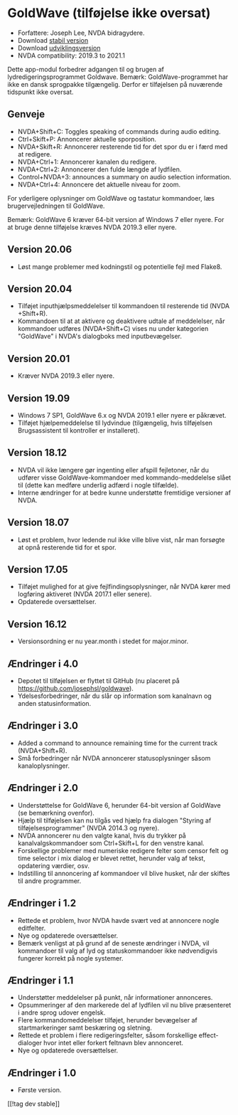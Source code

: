 # GoldWave (tilføjelse ikke oversat) #

* Forfattere: Joseph Lee, NVDA bidragydere.
* Download [stabil version][1]
* Download [udviklingsversion][2]
* NVDA compatibility: 2019.3 to 2021.1

Dette app-modul forbedrer adgangen til og brugen af lydredigeringsprogrammet
Goldwave. Bemærk: GoldWave-programmet har ikke en dansk sprogpakke
tilgængelig. Derfor er tilføjelsen på nuværende tidspunkt ikke oversat.

## Genveje ##

* NVDA+Shift+C: Toggles speaking of commands during audio editing.
* Ctrl+Skift+P: Annoncerer aktuelle sporposition.
* NVDA+Skift+R: Annoncerer resterende tid for det spor du er i færd med at
  redigere.
* NVDA+Ctrl+1: Annoncerer kanalen du redigere.
* NVDA+Ctrl+2: Annoncerer den fulde længde af lydfilen.
* Control+NVDA+3: announces a summary on audio selection information.
* NVDA+Ctrl+4: Annoncere det aktuelle niveau for zoom.

For yderligere oplysninger om GoldWave og tastatur kommandoer, læs
brugervejledningen til GoldWave.

Bemærk: GoldWave 6 kræver 64-bit version af Windows 7 eller nyere. For at
bruge denne tilføjelse kræves NVDA 2019.3 eller nyere.

## Version 20.06

* Løst mange problemer med kodningstil og potentielle fejl med Flake8.

## Version 20.04

* Tilføjet inputhjælpsmeddelelser til kommandoen til resterende tid (NVDA
  +Shift+R).
* Kommandoen til at at aktivere og deaktivere udtale af meddelelser, når
  kommandoer udføres (NVDA+Shift+C) vises nu under kategorien "GoldWave" i
  NVDA's dialogboks med inputbevægelser.

## Version 20.01

* Kræver NVDA 2019.3 eller nyere.

## Version 19.09

* Windows 7 SP1, GoldWave 6.x og NVDA 2019.1 eller nyere er påkrævet.
* Tilføjet hjælpemeddelelse til lydvindue (tilgængelig, hvis tilføjelsen
  Brugsassistent til kontroller er installeret).

## Version 18.12

* NVDA vil ikke længere gør ingenting eller afspill fejletoner, når du
  udfører visse GoldWave-kommandoer med kommando-meddelelse slået til (dette
  kan medføre underlig adfærd i nogle tilfælde).
* Interne ændringer for at bedre kunne understøtte fremtidige versioner af
  NVDA.

## Version 18.07

* Løst et problem, hvor ledende nul ikke ville blive vist, når man forsøgte
  at opnå resterende tid for et spor.

## Version 17.05

* Tilføjet mulighed for at give fejlfindingsoplysninger, når NVDA kører med
  logføring aktiveret (NVDA 2017.1 eller senere).
* Opdaterede oversættelser.

## Version 16.12

* Versionsordning er nu year.month i stedet for major.minor.

## Ændringer i 4.0

* Depotet til tilføjelsen er flyttet til GitHub (nu placeret på
  https://github.com/josephsl/goldwave).
* Ydelsesforbedringer, når du slår op information som kanalnavn og anden
  statusinformation.

## Ændringer i 3.0

* Added a command to announce remaining time for the current track
  (NVDA+Shift+R).
* Små forbedringer når NVDA annoncerer statusoplysninger såsom
  kanaloplysninger.

## Ændringer i 2.0

* Understøttelse for GoldWave 6, herunder 64-bit version af GoldWave (se
  bemærkning ovenfor).
* Hjælp til tilføjelsen kan nu tilgås ved hjælp fra dialogen "Styring af
  tilføjelsesprogrammer" (NVDA 2014.3 og nyere).
* NVDA annoncerer nu den valgte kanal, hvis du trykker på
  kanalvalgskommandoer som Ctrl+Skift+L for den venstre kanal.
* Forskellige problemer med numeriske redigere felter som censor felt og
  time selector i mix dialog er blevet rettet, herunder valg af tekst,
  opdatering værdier, osv.
* Indstilling til annoncering af kommandoer vil blive husket, når der
  skiftes til andre programmer.

## Ændringer i 1.2

* Rettede et problem, hvor NVDA havde svært ved at annoncere nogle
  editfelter.
* Nye og opdaterede oversættelser.
* Bemærk venligst at på grund af de seneste ændringer i NVDA, vil kommandoer
  til valg af lyd og statuskommandoer ikke nødvendigvis fungerer korrekt på
  nogle systemer.

## Ændringer i 1.1

* Understøtter meddelelser på punkt, når informationer annonceres.
* Opsummeringer af den markerede del af lydfilen vil nu blive præsenteret i
  andre sprog udover engelsk.
* Flere kommandomeddelelser tilføjet, herunder bevægelser af
  startmarkeringer samt beskæring og sletning.
* Rettede et problem i flere redigeringsfelter, såsom forskellige
  effect-dialoger hvor intet eller forkert feltnavn blev annonceret.
* Nye og opdaterede oversættelser.

## Ændringer i 1.0

* Første version.

[[!tag dev stable]]

[1]: https://addons.nvda-project.org/files/get.php?file=gwv

[2]: https://addons.nvda-project.org/files/get.php?file=gwv-dev
